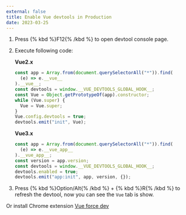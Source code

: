 ```yaml
---
external: false
title: Enable Vue devtools in Production
date: 2023-03-25
---
```


1. Press {% kbd %}F12{% /kbd %} to open devtool console page.
2. Execute following code:

      **Vue2.x**

      ```js
      const app = Array.from(document.querySelectorAll("*")).find(
        (e) => e.__vue__
      ).__vue__;
      const devtools = window.__VUE_DEVTOOLS_GLOBAL_HOOK__;
      const Vue = Object.getPrototypeOf(app).constructor;
      while (Vue.super) {
        Vue = Vue.super;
      }
      Vue.config.devtools = true;
      devtools.emit("init", Vue);
      ```

      **Vue3.x**

      ```js
      const app = Array.from(document.querySelectorAll("*")).find(
        (e) => e.__vue_app__
      ).__vue_app__;
      const version = app.version;
      const devtools = window.__VUE_DEVTOOLS_GLOBAL_HOOK__;
      devtools.enabled = true;
      devtools.emit("app:init", app, version, {});
      ```

3. Press {% kbd %}Option/Alt{% /kbd %} + {% kbd %}R{% /kbd %} to refresh the devtool, now you can see the `Vue` tab is show.

Or install Chrome extension [Vue force dev](https://chrome.google.com/webstore/detail/vue-force-dev/oohfffedbkbjnbpbbedapppafmlnccmb)

